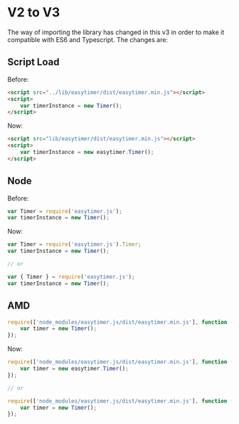 # V2 to V3

The way of importing the library has changed in this v3 in order to make it compatible with ES6 and Typescript. The changes are:

## Script Load

Before:
```html
<script src="../lib/easytimer/dist/easytimer.min.js"></script>
<script>
    var timerInstance = new Timer();
</script>
```
Now:
```html
<script src="lib/easytimer/dist/easytimer.min.js"></script>
<script>
    var timerInstance = new easytimer.Timer();
</script>
```

## Node

Before:
```js
var Timer = require('easytimer.js');
var timerInstance = new Timer();
```

Now:
```js
var Timer = require('easytimer.js').Timer;
var timerInstance = new Timer();

// or 

var { Timer } = require('easytimer.js');
var timerInstance = new Timer();
```

## AMD

```js
require(['node_modules/easytimer.js/dist/easytimer.min.js'], function (Timer) {
    var timer = new Timer();
});
```
Now:
```js
require(['node_modules/easytimer.js/dist/easytimer.min.js'], function (easytimer) {
    var timer = new easytimer.Timer();
});

// or

require(['node_modules/easytimer.js/dist/easytimer.min.js'], function ({ Timer }) {
    var timer = new Timer();
});
```